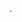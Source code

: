 




.
<script id="Microsoft_Omnichannel_LCWidget" src="https://oc-cdn-ocprod.azureedge.net/livechatwidget/scripts/LiveChatBootstrapper.js" data-app-id="c290f90b-bfbc-4e1e-a20f-7592311f3c72" data-lcw-version="prod" data-org-id="4d3807e3-c4f0-4d75-92cc-9b0155823d42" data-org-url="https://unq4d3807e3c4f04d7592cc9b0155823-crm.omnichannelengagementhub.com"></script>
